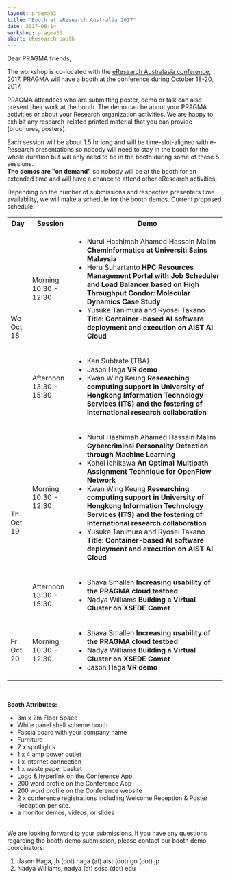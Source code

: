 ```yaml
---
layout: pragma33
title: "Booth at eResearch Australia 2017"
date: 2017-08-14
workshop: pragma33
short: eResearch booth
---
```


Dear PRAGMA friends,

The workshop is co-located with the [eResearch Australasia conference, 2017](https://conference.eresearch.edu.au/). 
PRAGMA will have a booth at the conference during October 18-20, 2017. 

PRAGMA attendees who are submitting poster, demo or talk can also 
present their work at the booth.  The demo can be about your PRAGMA activities
or about your Research organization activities. We are happy to exhibit 
any research-related printed material that you can provide (brochures,
posters).

Each session will be about 1.5 hr long  and will be time-slot-aligned with e-Research 
presentations so nobody will need to stay in the booth  for the whole duration
but will only need to be in the booth during some of these 5 sessions.  
**The demos are "on demand"** so nobody will be
at the booth for an extended time
and will have a chance to attend other eResearch activities. 

Depending on the number of submissions and respective presenters time
availability, we will make a schedule for the booth demos.  Current proposed
schedule:

<table class="program33">
  <tr>
    <th width="10%">Day</th>
    <th width="20%">Session</th>
    <th>Demo</th>
  </tr>

  <tr>
    <td rowspan="2">We<br>Oct 18</td>
    <td>Morning<br>10:30 - 12:30</td>
    <td><ul>
        <li>Nurul Hashimah Ahamed Hassain Malim <b>Cheminformatics at Universiti Sains Malaysia</b></li>
        <li>Heru Suhartanto <b>HPC Resources Management Portal with Job Scheduler
            and Load Balancer based on High Throughput Condor: Molecular Dynamics Case Study</b></li>
        <li>Yusuke Tanimura and Ryosei Takano <b>Title: Container-based AI software deployment and 
            execution on AIST AI Cloud</b></li>
    </ul></td>
  </tr>

  <tr>
    <td>Afternoon<br>13:30 - 15:30</td>
    <td><ul>
        <li>Ken Subtrate (TBA)</li>
        <li>Jason Haga <b>VR demo</b></li>
        <li>Kwan Wing Keung <b>Researching computing support in University of
		Hongkong Information Technology Services (ITS) and the fostering of
		International research collaboration </b></li>
    </ul></td>
  </tr>

  <tr>
    <td rowspan="2">Th<br> Oct 19</td>
    <td>Morning<br>10:30 - 12:30</td>
    <td><ul>
        <li>Nurul Hashimah Ahamed Hassain Malim <b>Cybercriminal Personality Detection through Machine Learning</b></li>
        <li>Kohei Ichikawa <b>An Optimal Multipath Assignment Technique for OpenFlow Network</b></li>
        <li>Kwan Wing Keung <b>Researching computing support in University of
		Hongkong Information Technology Services (ITS) and the fostering of
		International research collaboration </b></li>
        <li>Yusuke Tanimura and Ryosei Takano <b>Title: Container-based AI software deployment and 
            execution on AIST AI Cloud</b></li>
    </ul></td>
  </tr>

  <tr>
    <td>Afternoon<br>13:30 - 15:30</td>
    <td><ul>
        <li>Shava Smallen <b>Increasing usability of the PRAGMA cloud testbed</b></li>
        <li>Nadya Williams <b>Building a Virtual Cluster on XSEDE Comet</b></li>
    </ul></td>
  </tr>
  <tr>
    <td>Fr<br> Oct 20</td>
    <td>Morning<br>10:30 - 12:30</td>
    <td><ul>
        <li>Shava Smallen <b>Increasing usability of the PRAGMA cloud testbed</b></li>
        <li>Nadya Williams <b>Building a Virtual Cluster on XSEDE Comet</b><br></li>
        <li>Jason Haga <b>VR demo</b></li>
    </ul></td>
  </tr>
</table>

<br>


**Booth Attributes:**

  * 3m x 2m Floor Space
  * White panel shell scheme booth
  * Fascia board with your company name
  * Furniture
  * 2 x spotlights
  * 1 x 4 amp power outlet
  * 1 x internet connection
  * 1 x waste paper basket
  * Logo & hyperlink on the Conference App
  * 200 word profile on the Conference App
  * 200 word profile on the Conference website
  * 2 x conference registrations including Welcome Reception & Poster Reception per site.
  * a monitor demos, videos, or slides

<br>
We are looking forward to your submissions. If you have any questions
regarding the booth demo submission, please contact our booth demo coordinators:

1. Jason Haga, jh (dot) haga (at) aist (dot) go (dot) jp
2. Nadya Williams, nadya (at) sdsc (dot) edu
